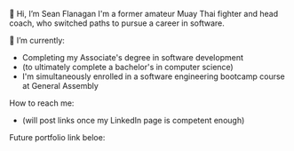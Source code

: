 👋 Hi, I’m Sean Flanagan
I'm a former amateur Muay Thai fighter and head coach, who switched paths to pursue a career in software.
 
🌱 I’m currently: 
  - Completing my Associate's degree in software development 
  - (to ultimately complete a bachelor's in computer science) 
  - I'm simultaneously enrolled in a software engineering bootcamp course at General Assembly
 
How to reach me:
- (will post links once my LinkedIn page is competent enough)

Future portfolio link beloe:


<!---
ShnanignFlanign/ShnanignFlanign is a ✨ special ✨ repository because its `README.md` (this file) appears on your GitHub profile.
You can click the Preview link to take a look at your changes.
--->
